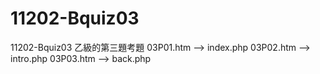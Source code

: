 # 11202-Bquiz03
11202-Bquiz03
乙級的第三題考題
03P01.htm --> index.php
03P02.htm --> intro.php
03P03.htm --> back.php